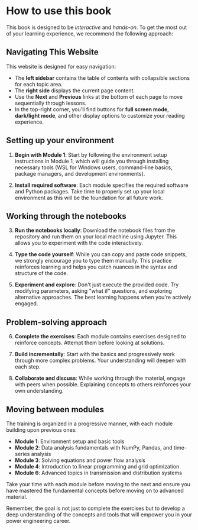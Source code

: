 
# How to use this book

This book is designed to be *interactive* and *hands-on*. To get the most out of your learning experience, we recommend the following approach:

## Navigating This Website

This website is designed for easy navigation:

- The **left sidebar** contains the table of contents with collapsible sections for each topic area.
- The **right side** displays the current page content.
- Use the **Next** and **Previous** links at the bottom of each page to move sequentially through lessons.
- In the top-right corner, you'll find buttons for **full screen mode**, **dark/light mode**, and other display options to customize your reading experience.

## Setting up your environment

1. **Begin with Module 1**: Start by following the environment setup instructions in Module 1, which will guide you through installing necessary tools (WSL for Windows users, command-line basics, package managers, and development environments).

2. **Install required software**: Each module specifies the required software and Python packages. Take time to properly set up your local environment as this will be the foundation for all future work.

## Working through the notebooks

3. **Run the notebooks locally**: Download the notebook files from the repository and run them on your local machine using Jupyter. This allows you to experiment with the code interactively.

4. **Type the code yourself**: While you can copy and paste code snippets, we strongly encourage you to type them manually. This practice reinforces learning and helps you catch nuances in the syntax and structure of the code.

5. **Experiment and explore**: Don't just execute the provided code. Try modifying parameters, asking "what if" questions, and exploring alternative approaches. The best learning happens when you're actively engaged.

## Problem-solving approach

6. **Complete the exercises**: Each module contains exercises designed to reinforce concepts. Attempt them before looking at solutions.

7. **Build incrementally**: Start with the basics and progressively work through more complex problems. Your understanding will deepen with each step.

8. **Collaborate and discuss**: While working through the material, engage with peers when possible. Explaining concepts to others reinforces your own understanding.

## Moving between modules

The training is organized in a progressive manner, with each module building upon previous ones:

- **Module 1**: Environment setup and basic tools
- **Module 2**: Data analysis fundamentals with NumPy, Pandas, and time-series analysis
- **Module 3**: Solving equations and power flow analysis
- **Module 4**: Introduction to linear programming and grid optimization
- **Module 6**: Advanced topics in transmission and distribution systems

Take your time with each module before moving to the next and ensure you have
mastered the fundamental concepts before moving on to advanced material.

Remember, the goal is not just to complete the exercises but to develop a deep
understanding of the concepts and tools that will empower you in your power
engineering career.
